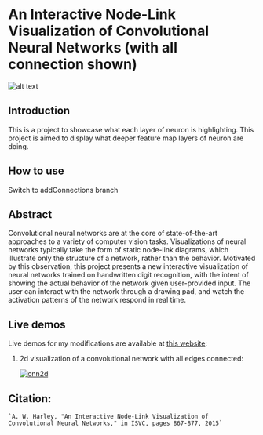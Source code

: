 # An Interactive Node-Link Visualization of Convolutional Neural Networks (with all connection shown)
![alt text](images/seven.png)

## Introduction
This is a project to showcase what each layer of neuron is highlighting. This project is aimed to display what deeper feature map layers of neuron are doing. 

## How to use
Switch to addConnections branch

## Abstract
Convolutional neural networks are at the core of state-of-the-art approaches to a variety of computer vision tasks. Visualizations of neural networks typically take the form of static node-link diagrams, which illustrate only the structure of a network, rather than the behavior. Motivated by this observation, this project presents a new interactive visualization of neural networks trained on handwritten digit recognition, with the intent of showing the actual behavior of the network given user-provided input. The user can interact with the network through a drawing pad, and watch the activation patterns of the network respond in real time.


## Live demos
Live demos for my modifications are available at [this website](https://marcopo1o.github.io/visualize_neural_net/):

1. 2d visualization of a convolutional network with all edges connected:

   <a href="https://marcopo1o.github.io/visualize_neural_net/cnn/2dc.html" rel="cnn_2d">![cnn2d](images/cnn_2d.png)</a>


## Citation:
  
    `A. W. Harley, "An Interactive Node-Link Visualization of Convolutional Neural Networks," in ISVC, pages 867-877, 2015`
